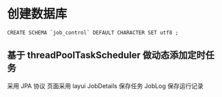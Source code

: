 # 创建数据库
```
CREATE SCHEMA `job_control` DEFAULT CHARACTER SET utf8 ;
```

## 基于 threadPoolTaskScheduler 做动态添加定时任务
 采用 JPA 协议
 页面采用 layui
 JobDetails 保存任务
 JobLog 保存运行记录
 